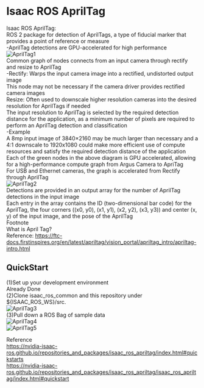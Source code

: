 # Isaac ROS AprilTag
Isaac ROS AprilTag: <br/>
ROS 2 package for detection of AprilTags, a type of fiducial marker that provides a point of reference or measure <br/>
-AprilTag detections are GPU-accelerated for high performance <br/>
![AprilTag1](https://github.com/growingpenguin/growingpenguin.github.io/assets/110277903/d19a21c3-4a5b-4f44-95e6-67ff220f3033) <br/>
Common graph of nodes connects from an input camera through rectify and resize to AprilTag <br/>
-Rectify: Warps the input camera image into a rectified, undistorted output image <br/>
This node may not be necessary if the camera driver provides rectified camera images <br/>
Resize: Often used to downscale higher resolution cameras into the desired resolution for AprilTags if needed <br/>
The input resolution to AprilTag is selected by the required detection distance for the application, as a minimum number of pixels are required to perform an AprilTag detection and classification <br/>
-Example <br/>
A 8mp input image of 3840×2160 may be much larger than necessary and a 4:1 downscale to 1920x1080 could make more efficient use of compute resources and satisfy the required detection distance of the application <br/>
Each of the green nodes in the above diagram is GPU accelerated, allowing for a high-performance compute graph from Argus Camera to ApriTag <br/>
For USB and Ethernet cameras, the graph is accelerated from Rectify through AprilTag <br/>
![AprilTag2](https://github.com/growingpenguin/growingpenguin.github.io/assets/110277903/c862de18-3d3a-4afb-bf6a-0ac16b46871f) <br/>
Detections are provided in an output array for the number of AprilTag detections in the input image <br/>
Each entry in the array contains the ID (two-dimensional bar code) for the AprilTag, the four corners ((x0, y0), (x1, y1), (x2, y2), (x3, y3)) and center (x, y) of the input image, and the pose of the AprilTag <br/>
Footnote <br/>
What is April Tag? <br/>
Reference: https://ftc-docs.firstinspires.org/en/latest/apriltag/vision_portal/apriltag_intro/apriltag-intro.html <br/>

## QuickStart
(1)Set up your development environment <br/>
Already Done <br/>
(2)Clone isaac_ros_common and this repository under ${ISAAC_ROS_WS}/src. <br/>
![AprilTag3](https://github.com/growingpenguin/growingpenguin.github.io/assets/110277903/d8bc1f3a-660a-48fa-811b-6c0ce6044de0) <br/>
(3)Pull down a ROS Bag of sample data <br/>
![AprilTag4](https://github.com/growingpenguin/growingpenguin.github.io/assets/110277903/ea218fa9-fc65-4d2e-b136-a60108d9b447) <br/>
![AprilTag5](https://github.com/growingpenguin/growingpenguin.github.io/assets/110277903/dec6c58b-5ee0-4a91-8b54-1b358274c9d9) <br/>



Reference <br/>
https://nvidia-isaac-ros.github.io/repositories_and_packages/isaac_ros_apriltag/index.html#quickstarts <br/>
https://nvidia-isaac-ros.github.io/repositories_and_packages/isaac_ros_apriltag/isaac_ros_apriltag/index.html#quickstart <br/>

